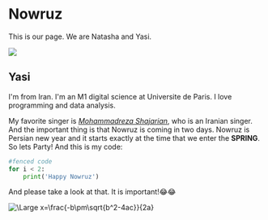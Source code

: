 # **Nowruz**

This is our page. We are Natasha and Yasi.

![](https://media.giphy.com/media/C13qXB89mAhMlzZodp/giphy.gif)

## **Yasi**

I'm from Iran. I'm an M1 digital science at Universite de Paris. I love programming and data analysis. 

My favorite singer is *[Mohammadreza Shajarian](https://en.wikipedia.org/wiki/Mohammad-Reza_Shajarian)*, who is an Iranian singer. 
And the important thing is that Nowruz is coming in two days. Nowruz is Persian new year and it starts exactly at the time that we enter the **SPRING**. So lets Party!
And this is my code:
```python 
#fenced code
for i < 2:
    print('Happy Nowruz')
```
And please take a look at that. It is important!😂😂


<img src="https://latex.codecogs.com/svg.latex?\Large&space;x=\frac{-b\pm\sqrt{b^2-4ac}}{2a}" title="\Large x=\frac{-b\pm\sqrt{b^2-4ac}}{2a}" />